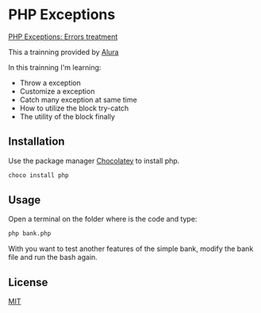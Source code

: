 # PHP Exceptions
[PHP Exceptions: Errors treatment](https://cursos.alura.com.br/course/php-exceptions-tratamento-erros)

This a trainning provided by [Alura](https://cursos.alura.com.br)

In this trainning I'm learning:
- Throw a exception
- Customize a exception
- Catch many exception at same time
- How to utilize the block try-catch
- The utility of the block finally

## Installation

Use the package manager [Chocolatey](https://chocolatey.org/) to install php.

```bash
choco install php
```

## Usage
Open a terminal on the folder where is the code and type:

```bash
php bank.php
```

With you want to test another features of the simple bank, modify the bank file and run the bash again.

## License
[MIT](https://choosealicense.com/licenses/mit/)
